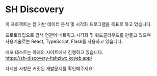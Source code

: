 # SH Discovery

이 프로젝트는 웹 기반 데이터 분석 및 시각화 프로그램을 목표로 하고 있습니다.

프로토타입으로 검색 연관어 네트워크 시각화 및 워드클라우드를 만들고 있으며\
사용기술로는 React, TypeScript, Flask를 사용하고 있습니다.

배포 테스트는 아래의 사이트에서 진행하고 있습니다.\
https://sh-discovery-hshziwo.koyeb.app/

자세한 사항은 커밋된 개발문서를 확인해주세요!
